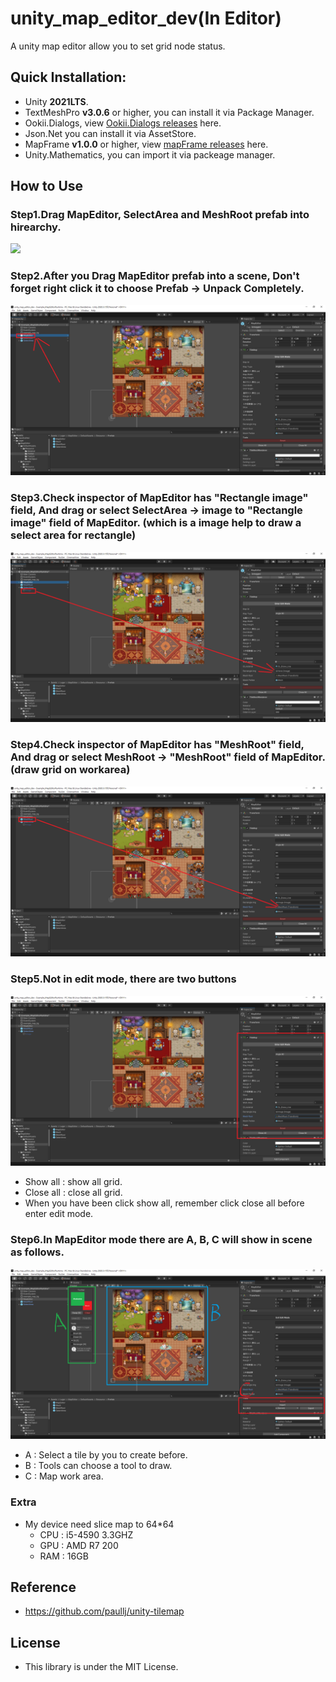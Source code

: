 # unity_map_editor_dev(In Editor)
A unity map editor allow you to set grid node status.

## Quick Installation:
- Unity **2021LTS**.
- TextMeshPro **v3.0.6** or higher, you can install it via Package Manager.
- Ookii.Dialogs, view [Ookii.Dialogs releases](https://github.com/ookii-dialogs/ookii-dialogs-wpf/releases) here.
- Json.Net you can install it via AssetStore.
- MapFrame **v1.0.0** or higher, view [mapFrame releases](https://github.com/jasonben677/MapFrame/releases) here.
- Unity.Mathematics, you can import it via packeage manager.

## How to Use

### Step1.Drag MapEditor, SelectArea and MeshRoot prefab into hirearchy.
![](https://github.com/jasonben677/MapEditor/blob/MapEditor/img/01.png)
### Step2.After you Drag MapEditor prefab into a scene, Don't forget right click it to choose Prefab -> Unpack Completely.
![](img/02.png)
### Step3.Check inspector of MapEditor has "Rectangle image" field, And drag or select SelectArea -> image to "Rectangle image" field of MapEditor. (which is a image help to draw a select area for rectangle)
![](img/03.png)
### Step4.Check inspector of MapEditor has "MeshRoot" field, And drag or select MeshRoot -> "MeshRoot" field of MapEditor. (draw grid on workarea)
![](img/04.png)
### Step5.Not in edit mode, there are two buttons
![](img/05.png)
- Show all : show all grid.
- Close all : close all grid.
- When you have been click show all, remember click close all before enter edit mode.
### Step6.In MapEditor mode there are A, B, C will show in scene as follows.
![](img/07.png)
- A : Select a tile by you to create before.
- B : Tools can choose a tool to draw.
- C : Map work area.
### Extra
- My device need slice map to 64*64 
	- CPU : i5-4590 3.3GHZ
	- GPU : AMD R7 200
	- RAM : 16GB
## Reference
- https://github.com/paullj/unity-tilemap

## License
- This library is under the MIT License.